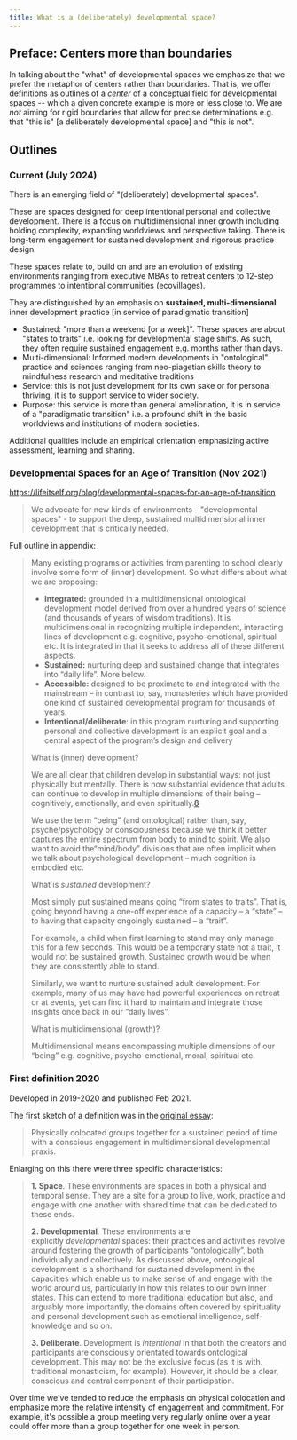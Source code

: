 ```yaml
---
title: What is a (deliberately) developmental space?
---
```


## Preface: Centers more than boundaries

In talking about the "what" of developmental spaces we emphasize that we prefer the metaphor of centers rather than boundaries. That is, we offer definitions as outlines of a *center* of a conceptual field for developmental spaces -- which a given concrete example is more or less close to. We are *not* aiming for rigid boundaries that allow for precise determinations e.g. that "this is" [a deliberately developmental space] and "this is not".

## Outlines

### Current (July 2024)

There is an emerging field of "(deliberately) developmental spaces".

These are spaces designed for deep intentional personal and collective development. There is a focus on multidimensional inner growth including holding complexity, expanding worldviews and perspective taking. There is long-term engagement for sustained development and rigorous practice design.

These spaces relate to, build on and are an evolution of existing environments ranging from executive MBAs to retreat centers to 12-step programmes to intentional communities (ecovillages).

They are distinguished by an emphasis on **sustained, multi-dimensional** inner development practice [in service of paradigmatic transition]

- Sustained: "more than a weekend [or a week]". These spaces are about "states to traits" i.e. looking for developmental stage shifts. As such, they often require sustained engagement e.g. months rather than days.
- Multi-dimensional: Informed modern developments in "ontological" practice and sciences ranging from neo-piagetian skills theory to mindfulness research and meditative traditions
- Service: this is not just development for its own sake or for personal thriving, it is to support service to wider society.
- Purpose: this service is more than general amelioriation, it is in service of a "paradigmatic transition" i.e. a profound shift in the basic worldviews and institutions of modern societies.

Additional qualities include an empirical orientation emphasizing active assessment, learning and sharing. 

### Developmental Spaces for an Age of Transition (Nov 2021)

https://lifeitself.org/blog/developmental-spaces-for-an-age-of-transition

> We advocate for new kinds of environments - "developmental spaces" - to support the deep, sustained multidimensional inner development that is critically needed.

Full outline in appendix:

> Many existing programs or activities from parenting to school clearly involve some form of (inner) development. So what differs about what we are proposing:
> 
> - **Integrated:** grounded in a multidimensional ontological development model derived from over a hundred years of science (and thousands of years of wisdom traditions). It is multidimensional in recognizing multiple independent, interacting lines of development e.g. cognitive, psycho-emotional, spiritual etc. It is integrated in that it seeks to address all of these different aspects.
> - **Sustained:** nurturing deep and sustained change that integrates into “daily life”. More below.
> - **Accessible:** designed to be proximate to and integrated with the mainstream – in contrast to, say, monasteries which have provided one kind of sustained developmental program for thousands of years. 
> - **Intentional/deliberate**: in this program nurturing and supporting personal and collective development is an explicit goal and a central aspect of the program’s design and delivery
> 
> What is (inner) development?
> 
> We are all clear that children develop in substantial ways: not just physically but mentally. There is now substantial evidence that adults can continue to develop in multiple dimensions of their being – cognitively, emotionally, and even spiritually.[8](https://lifeitself.org/blog/developmental-spaces-for-an-age-of-transition#user-content-fn-8)
> 
> We use the term “being” (and ontological) rather than, say, psyche/psychology or consciousness because we think it better captures the entire spectrum from body to mind to spirit. We also want to avoid the“mind/body” divisions that are often implicit when we talk about psychological development – much cognition is embodied etc.
> 
> What is _sustained_ development?
> 
> Most simply put sustained means going “from states to traits”. That is, going beyond having a one-off experience of a capacity – a “state” – to having that capacity ongoingly sustained – a “trait”.
> 
> For example, a child when first learning to stand may only manage this for a few seconds. This would be a temporary state not a trait, it would not be sustained growth. Sustained growth would be when they are consistently able to stand.
> 
> Similarly, we want to nurture sustained adult development. For example, many of us may have had powerful experiences on retreat or at events, yet can find it hard to maintain and integrate those insights once back in our “daily lives”.
> 
> What is multidimensional (growth)?
> 
> Multidimensional means encompassing multiple dimensions of our “being” e.g. cognitive, psycho-emotional, moral, spiritual etc.

### First definition 2020

Developed in 2019-2020 and published Feb 2021.

The first sketch of a definition was in the [original essay](https://lifeitself.org/blog/2021/10/05/deliberately-developmental-spaces-a-key-to-addressing-the-metacrisis):

> Physically colocated groups together for a sustained period of time with a conscious engagement in multidimensional developmental praxis.

Enlarging on this there were three specific characteristics:

> **1. Space**. These environments are spaces in both a physical and temporal sense. They are a site for a group to live, work, practice and engage with one another with shared time that can be dedicated to these ends.  
> 
> **2. Developmental**_._ These environments are explicitly _developmental_ spaces: their practices and activities revolve around fostering the growth of participants “ontologically”, both individually and collectively. As discussed above, ontological development is a shorthand for sustained development in the capacities which enable us to make sense of and engage with the world around us, particularly in how this relates to our own inner states. This can extend to more traditional education but also, and arguably more importantly, the domains often covered by spirituality and personal development such as emotional intelligence, self-knowledge and so on.
> 
> **3. Deliberate**. Development is _intentional_ in that both the creators and participants are consciously orientated towards ontological development. This may not be the exclusive focus (as it is with. traditional monasticism, for example). However, it should be a clear, conscious and central component of their participation.

Over time we've tended to reduce the emphasis on physical colocation and emphasize more the relative intensity of engagement and commitment. For example, it's possible a group meeting very regularly online over a year could offer more than a group together for one week in person.
